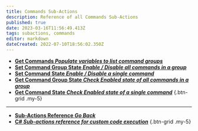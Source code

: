 ```yaml
---
title: Commands Sub-Actions
description: Reference of all Commands Sub-Actions
published: true
date: 2023-03-16T11:56:49.413Z
tags: subactions, commands
editor: markdown
dateCreated: 2022-07-10T18:56:02.350Z
---
```


* [**Get Commands *Populate variables to list command groups***](/Sub-Actions/Commands/Get-Commands)
* [**Set Command Group State *Enable / Disable all commands in a group***](/Sub-Actions/Commands/Set-Command-Group-State)
* [**Set Command State *Enable / Disable a single command***](/Sub-Actions/Set-Command-State)
* [**Get Command Group State *Check Enabled state of all commands in a group***](/Sub-Actions/Commands/Get-Command-Group-State)
* [**Get Command State *Check Enabled state of a single command***](/Sub-Actions/Commands/Get-Command-State)
{.btn-grid .my-5}

---

- [<i class="mdi mdi-chevron-left"></i>**Sub-Actions Reference *Go Back***](/Sub-Actions)
- [<i class="mdi mdi-code-braces primary--text"></i> **C# *Sub-actions reference for custom code execution***](/Sub-Actions/CSharp)
{.btn-grid .my-5}